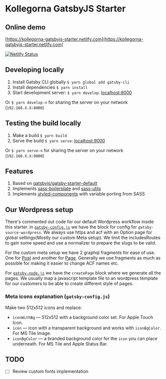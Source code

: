 # Kollegorna GatsbyJS Starter

## Online demo

[https://kollegorna-gatsbyjs-starter.netlify.com](https://kollegorna-gatsbyjs-starter.netlify.com)

[![Netlify Status](https://api.netlify.com/api/v1/badges/88f45bf8-a663-4483-bf7d-a1f47ab251c8/deploy-status)](https://app.netlify.com/sites/kollegorna-gatsbyjs-starter/deploys)

## Developing locally

1. Install Gatsby CLI globally `$ yarn global add gatsby-cli`
2. Install dependencies `$ yarn install`
3. Start development server: `$ yarn develop`: [localhost:8000](http://localhost:8000)

Or `$ yarn develop-n` for sharing the server on your network (`192.168.X.X:8000`)

## Testing the build locally

1. Make a build `$ yarn build`
2. Serve the build `$ yarn serve`: [localhost:9000](http://localhost:9000)

Or `$ yarn serve-n` for sharing the server on your network (`192.168.X.X:9000`)

## Features

1. Based on [gatsbyjs/gatsby-starter-default](https://github.com/gatsbyjs/gatsby-starter-default)
2. Implements [sass-boilerplate](https://github.com/kollegorna/sass-boilerplate) and [sass-utils](https://github.com/kollegorna/sass-utils)
3. Implements [styled-components](https://www.styled-components.com) with variable porting from SASS

## Our Wordpress setup

There's commented out code for our default Wordpress workflow inside this starter. in [`gatsby-config.js`](https://github.com/kollegorna/gatsbyjs-boilerplate/blob/master/gatsby-config.js)
we have the block for config for `gatsby-source-wordpress`. We always use https and acf with an Option page
for global settings(Mostly our custom Meta setup).
We limit the includesRoutes to gain some speed and use a normalizer to prepare the slugs to be valid.

For the custom meta setup we have 2 graphql fragments for ease of use. One for [Post](https://github.com/kollegorna/gatsbyjs-boilerplate/blob/master/src/fragments/meta-wp-post.js) and another for [Page](https://github.com/kollegorna/gatsbyjs-boilerplate/blob/master/src/fragments/meta-wp-page.js).
Generally we use fragments as much as possible for making it easier to change ACF names etc.

For [`gatsby-node.js`](https://github.com/kollegorna/gatsbyjs-boilerplate/blob/master/gatsby-node.js) we have the `createPage` block where we generate all the pages. We usually map a javascript
template file to an wordpress template for our customers to be able to create different style of pages.

### Meta icons explanation (`gatsby-config.js`)

Make two 512x512 icons and replace:

- `iconWithBg` — 512x512 with a background color set. For Apple Touch Icon.
- `icon` — icon with a transparent background and works with `iconBgColor`. For MS Tile Image.
- `iconBgColor` — a branded background color for the `icon` you can place underneath. For MS Tile and Apple Status Bar.

## TODO

- [ ] Review custom fonts implementation
